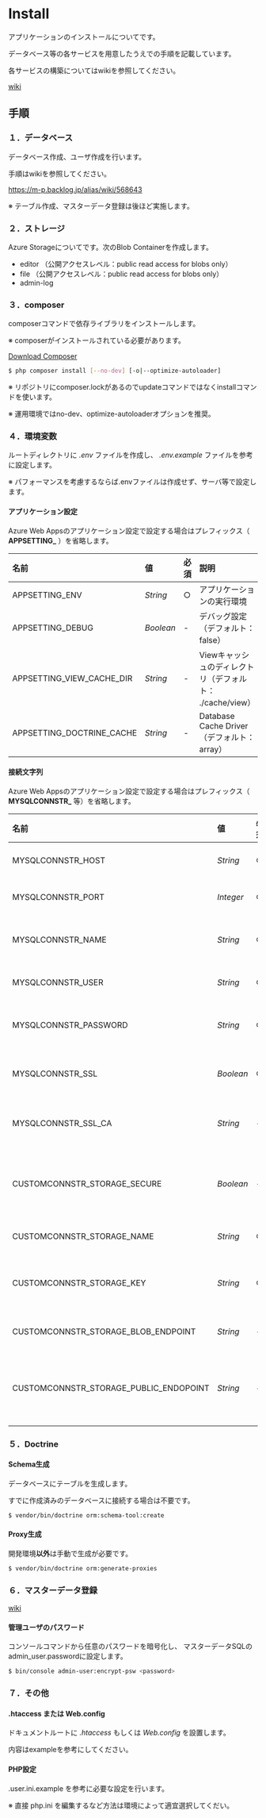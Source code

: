 # Install

アプリケーションのインストールについてです。

データベース等の各サービスを用意したうえでの手順を記載しています。

各サービスの構築についてはwikiを参照してください。

[wiki](https://m-p.backlog.jp/alias/wiki/508245)

## 手順

### １．データベース

データベース作成、ユーザ作成を行います。

手順はwikiを参照してください。

https://m-p.backlog.jp/alias/wiki/568643

※ テーブル作成、マスターデータ登録は後ほど実施します。

### ２．ストレージ

Azure Storageについてです。次のBlob Containerを作成します。

- editor （公開アクセスレベル：public read access for blobs only）
- file （公開アクセスレベル：public read access for blobs only）
- admin-log

### ３．composer

composerコマンドで依存ライブラリをインストールします。

※ composerがインストールされている必要があります。

[Download Composer](https://getcomposer.org/download/)

```sh
$ php composer install [--no-dev] [-o|--optimize-autoloader]
```

※ リポジトリにcomposer.lockがあるのでupdateコマンドではなくinstallコマンドを使います。

※ 運用環境ではno-dev、optimize-autoloaderオプションを推奨。

### ４．環境変数

ルートディレクトリに *.env* ファイルを作成し、 *.env.example* ファイルを参考に設定します。

※ パフォーマンスを考慮するならば.envファイルは作成せず、サーバ等で設定します。

#### アプリケーション設定

Azure Web Appsのアプリケーション設定で設定する場合はプレフィックス（ **APPSETTING_** ）を省略します。

|名前|値|必須|説明|
|:--|:--|:--|:--|
|APPSETTING_ENV|*String*|○|アプリケーションの実行環境|
|APPSETTING_DEBUG|*Boolean*|-|デバッグ設定（デフォルト： false）|
|APPSETTING_VIEW_CACHE_DIR|*String*|-|Viewキャッシュのディレクトリ（デフォルト： ./cache/view）|
|APPSETTING_DOCTRINE_CACHE|*String*|-|Database Cache Driver（デフォルト： array）|

#### 接続文字列

Azure Web Appsのアプリケーション設定で設定する場合はプレフィックス（ **MYSQLCONNSTR_** 等）を省略します。

|名前|値|必須|説明|
|:--|:--|:--|:--|
|MYSQLCONNSTR_HOST|*String*|○|MySQLのホスト名|
|MYSQLCONNSTR_PORT|*Integer*|○|MySQLのポート番号|
|MYSQLCONNSTR_NAME|*String*|○|MySQLのデータベース名|
|MYSQLCONNSTR_USER|*String*|○|MySQLのユーザ名|
|MYSQLCONNSTR_PASSWORD|*String*|○|MySQLのユーザパスワード|
|MYSQLCONNSTR_SSL|*Boolean*|○|MySQLにSSL接続するか|
|MYSQLCONNSTR_SSL_CA|*String*|-|CA証明書のファイルパス|
|CUSTOMCONNSTR_STORAGE_SECURE|*Boolean*|-|HTTPS接続するか。デフォルト: true|
|CUSTOMCONNSTR_STORAGE_NAME|*String*|○|Azure Storage名|
|CUSTOMCONNSTR_STORAGE_KEY|*String*|○|Azure Sotrageのアクセスキー|
|CUSTOMCONNSTR_STORAGE_BLOB_ENDPOINT|*String*|-|Blob エンドポイント|
|CUSTOMCONNSTR_STORAGE_PUBLIC_ENDOPOINT|*String*|-|パブリック アクセス エンドポイント|

### ５．Doctrine

#### Schema生成

データベースにテーブルを生成します。

すでに作成済みのデータベースに接続する場合は不要です。

```sh
$ vendor/bin/doctrine orm:schema-tool:create
```

#### Proxy生成

開発環境**以外**は手動で生成が必要です。

```sh
$ vendor/bin/doctrine orm:generate-proxies
```

### ６．マスターデータ登録

[wiki](https://m-p.backlog.jp/alias/wiki/568643)

#### 管理ユーザのパスワード

コンソールコマンドから任意のパスワードを暗号化し、
マスターデータSQLのadmin_user.passwordに設定します。

```sh
$ bin/console admin-user:encrypt-psw <password>
```

### ７．その他

#### .htaccess または Web.config
ドキュメントルートに *.htaccess* もしくは *Web.config* を設置します。

内容はexampleを参考にしてください。

#### PHP設定

.user.ini.example を参考に必要な設定を行います。

※ 直接 php.ini を編集するなど方法は環境によって適宜選択してくだい。
